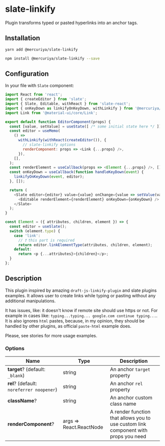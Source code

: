# slate-linkify
Plugin transforms typed or pasted hyperlinks into an anchor tags.

## Installation

```bash
yarn add @mercuriya/slate-linkify
```

```bash
npm install @mercuriya/slate-linkify --save
```

## Configuration

In your file with `Slate` component:

```js
import React from 'react';
import { createEditor } from 'slate';
import { Slate, Editable, withReact } from 'slate-react';
import { onKeyDown as linkifyOnKeyDown, withLinkify } from '@mercuriya/slate-linkify';
import Link from '@material-ui/core/Link';

export default function EditorComponent(props) {
  const [value, setValue] = useState([ /* some initial state here */ ]);
  const editor = useMemo(
    () =>
      withLinkify(withReact(createEditor()), {
        // slate-linkify options
        renderComponent: props => <Link {...props} />,
      }),
    [],
  );
  const renderElement = useCallback(props => <Element {...props} />, []);
  const onKeyDown = useCallback(function handleKeyDown(event) {
    linkifyOnKeyDown(event, editor);
  }, []);

  return (
    <Slate editor={editor} value={value} onChange={value => setValue(value)}>
      <Editable renderElement={renderElement} onKeyDown={onKeyDown} />
    </Slate>
  );
}

const Element = ({ attributes, children, element }) => {
  const editor = useSlate();
  switch (element.type) {
    case 'link':
      // ❗️ this part is required
      return editor.linkElementType(attributes, children, element);
    default:
      return <p {...attributes}>{children}</p>;
  }
};

```

## Description

This plugin inspired by amazing `draft-js-linkify-plugin` and slate plugins examples.
It allows user to create links while typing or pasting without any additional
manipulations.

It has issues, like: it doesn't know if remote site should use https
or not. For example in cases like: `typing...typing... google.com continue typing...`.
It is also ignores `html` pastes, because, in my opinion, they should be handled by
other plugins, as official `paste-html` example does.

Please, see stories for more usage examples.

### Options
|Name|Type|Description|
|---|---|---|
|**target**? (default: `_blank`)|string|An anchor `target` property|
|**rel**? (default: `noreferrer noopener`)|string|An anchor `rel` property|
|**className**?|string|An anchor custom class name|
|**renderComponent**?|args => React.ReactNode|A render function that allows you to use custom link component with props you need|
